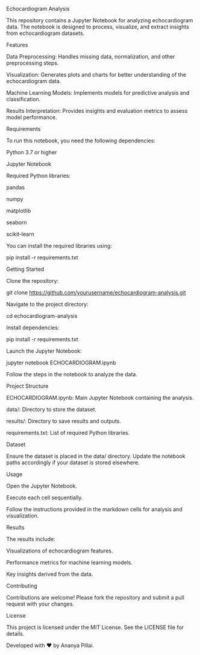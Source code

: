Echocardiogram Analysis

This repository contains a Jupyter Notebook for analyzing echocardiogram data. The notebook is designed to process, visualize, and extract insights from echocardiogram datasets.

Features

Data Preprocessing: Handles missing data, normalization, and other preprocessing steps.

Visualization: Generates plots and charts for better understanding of the echocardiogram data.

Machine Learning Models: Implements models for predictive analysis and classification.

Results Interpretation: Provides insights and evaluation metrics to assess model performance.

Requirements

To run this notebook, you need the following dependencies:

Python 3.7 or higher

Jupyter Notebook

Required Python libraries:

pandas

numpy

matplotlib

seaborn

scikit-learn

You can install the required libraries using:

pip install -r requirements.txt

Getting Started

Clone the repository:

git clone https://github.com/yourusername/echocardiogram-analysis.git

Navigate to the project directory:

cd echocardiogram-analysis

Install dependencies:

pip install -r requirements.txt

Launch the Jupyter Notebook:

jupyter notebook ECHOCARDIOGRAM.ipynb

Follow the steps in the notebook to analyze the data.

Project Structure

ECHOCARDIOGRAM.ipynb: Main Jupyter Notebook containing the analysis.

data/: Directory to store the dataset.

results/: Directory to save results and outputs.

requirements.txt: List of required Python libraries.

Dataset

Ensure the dataset is placed in the data/ directory. Update the notebook paths accordingly if your dataset is stored elsewhere.

Usage

Open the Jupyter Notebook.

Execute each cell sequentially.

Follow the instructions provided in the markdown cells for analysis and visualization.

Results

The results include:

Visualizations of echocardiogram features.

Performance metrics for machine learning models.

Key insights derived from the data.

Contributing

Contributions are welcome! Please fork the repository and submit a pull request with your changes.

License

This project is licensed under the MIT License. See the LICENSE file for details.



Developed with ❤️ by Ananya Pillai.

